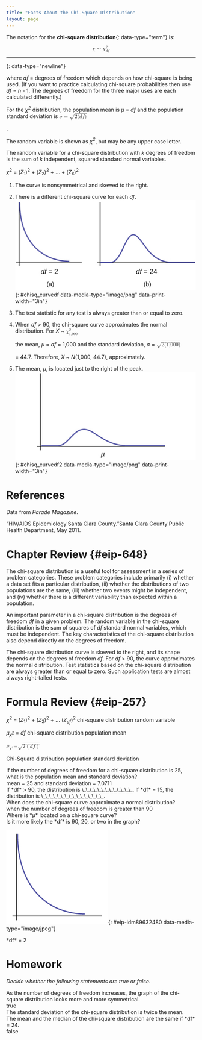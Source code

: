 ```yaml
---
title: "Facts About the Chi-Square Distribution"
layout: page
---
```



The notation for the **chi-square distribution**{: data-type="term"} is:

<div data-type="equation" id="eip-171">
<math xmlns="http://www.w3.org/1998/Math/MathML" display="block"> <mrow> <mi>χ</mi><mo>∼</mo><msubsup> <mi>χ</mi> <mrow> <mi>d</mi><mi>f</mi> </mrow> <mn>2</mn> </msubsup> </mrow> </math>
</div>

* * *
{: data-type="newline"}

where *df* = degrees of freedom which depends on how chi-square is being used. (If you want to practice calculating chi-square probabilities then use *df* = *n* - 1. The degrees of freedom for the three major uses are each calculated differently.)

For the *χ<sup>2</sup>* distribution, the population mean is *μ* = *df* and the population standard deviation is <math xmlns="http://www.w3.org/1998/Math/MathML"> <mrow> <mi>σ</mi><mo>=</mo><msqrt> <mrow> <mn>2</mn><mo stretchy="false">(</mo><mi>d</mi><mi>f</mi><mo stretchy="false">)</mo> </mrow> </msqrt> </mrow> </math>

.

The random variable is shown as *χ<sup>2</sup>*, but may be any upper case letter.

The random variable for a chi-square distribution with *k* degrees of freedom is the sum of *k* independent, squared standard normal variables.

*χ*<sup>2</sup> = (*Z*<sub>1</sub>)<sup>2</sup> + (*Z*<sub>2</sub>)<sup>2</sup> + ... + (*Z*<sub>k</sub>)<sup>2</sup>

1.  The curve is nonsymmetrical and skewed to the right.
2.  There is a different chi-square curve for each *df*. ![Part (a) shows a chi-square curve with 2 degrees of freedom. It is nonsymmetrical and slopes downward continually. Part (b) shows a chi-square curve with 24 df. This nonsymmetrical curve does have a peak and is skewed to the right. The graphs illustrate that different degrees of freedom produce different chi-square curves.](../resources/fig-ch11_03_01.jpg){: #chisq_curvedf data-media-type="image/png" data-print-width="3in"}


3.  The test statistic for any test is always greater than or equal to zero.
4.  When *df* &gt; 90, the chi-square curve approximates the normal distribution. For *X* ~
    <math xmlns="http://www.w3.org/1998/Math/MathML"> <mrow> <msubsup> <mi>χ</mi> <mrow> <mn>1,000</mn> </mrow> <mn>2</mn> </msubsup> </mrow> </math>
    
    the mean, *μ* = *df* = 1,000 and the standard deviation, *σ* =
    <math xmlns="http://www.w3.org/1998/Math/MathML"> <mrow> <msqrt> <mrow> <mn>2</mn><mo stretchy="false">(</mo><mn>1,000</mn><mo stretchy="false">)</mo> </mrow> </msqrt> </mrow> </math>
    
    = 44.7. Therefore, *X* ~ *N*(1,000, 44.7), approximately.
5.  The mean, *μ*, is located just to the right of the peak. ![This is a nonsymmetrical chi-square curve which is skewed to the right. The mean, m, is labeled on the horizontal axis and is located to the right of the curve\'s peak.](../resources/fig-ch11_03_02-02.jpg){: #chisq_curvedf2 data-media-type="image/png" data-print-width="3in"}



# References

Data from *Parade Magazine*.

“HIV/AIDS Epidemiology Santa Clara County.”Santa Clara County Public Health Department, May 2011.

# Chapter Review   {#eip-648}

The chi-square distribution is a useful tool for assessment in a series of problem categories. These problem categories include primarily (i) whether a data set fits a particular distribution, (ii) whether the distributions of two populations are the same, (iii) whether two events might be independent, and (iv) whether there is a different variability than expected within a population.

An important parameter in a chi-square distribution is the degrees of freedom *df* in a given problem. The random variable in the chi-square distribution is the sum of squares of *df* standard normal variables, which must be independent. The key characteristics of the chi-square distribution also depend directly on the degrees of freedom.

The chi-square distribution curve is skewed to the right, and its shape depends on the degrees of freedom *df*. For *df* &gt; 90, the curve approximates the normal distribution. Test statistics based on the chi-square distribution are always greater than or equal to zero. Such application tests are almost always right-tailed tests.

# Formula Review   {#eip-257}

*χ*<sup>2</sup> = (*Z*<sub>1</sub>)<sup>2</sup> + (*Z*<sub>2</sub>)<sup>2</sup> + … (*Z<sub>df</sub>*)<sup>2</sup> chi-square distribution random variable

*μ<sub>χ<sup>2</sup></sub>* = *df* chi-square distribution population mean

<math xmlns="http://www.w3.org/1998/Math/MathML"> <mrow> <msub> <mi>σ</mi> <mrow> <msup> <mi>χ</mi> <mn>2</mn> </msup> </mrow> </msub> <mtext>=</mtext><msqrt> <mrow> <mn>2</mn><mrow><mo>(</mo> <mrow> <mi>d</mi><mi>f</mi> </mrow> <mo>)</mo></mrow> </mrow> </msqrt> </mrow> </math>

 Chi-Square distribution population standard deviation

<section data-depth="1" id="eip-461" class="practice">
<div data-type="exercise" id="eip-600">
<div data-type="problem" id="eip-611" markdown="1">
If the number of degrees of freedom for a chi-square distribution is 25, what is the population mean and standard deviation?

</div>
<div data-type="solution" id="eip-85" markdown="1">
mean = 25 and standard deviation = 7.0711

</div>
</div>
<div data-type="exercise" id="eip-313">
<div data-type="problem" id="eip-552" markdown="1">
If *df* &gt; 90, the distribution is \_\_\_\_\_\_\_\_\_\_\_\_\_. If *df* = 15, the distribution is \_\_\_\_\_\_\_\_\_\_\_\_\_\_\_\_.

</div>
</div>
<div data-type="exercise" id="eip-836">
<div data-type="problem" id="eip-509" markdown="1">
When does the chi-square curve approximate a normal distribution?

</div>
<div data-type="solution" id="eip-878" markdown="1">
when the number of degrees of freedom is greater than 90

</div>
</div>
<div data-type="exercise" id="eip-957">
<div data-type="problem" id="eip-158" markdown="1">
Where is *μ* located on a chi-square curve?

</div>
</div>
<div data-type="exercise" id="eip-121">
<div data-type="problem" id="eip-112" markdown="1">
Is it more likely the *df* is 90, 20, or two in the graph?

![This is a nonsymmetrical  chi-square curve which slopes downward continually.](../resources/CNX_Stats_C11_M03_item001.jpg){: #eip-idm89632480 data-media-type="image/jpeg"}


</div>
<div data-type="solution" id="eip-300" markdown="1">
*df* = 2

</div>
</div>
</section>

# Homework

*Decide whether the following statements are true or false.*

<div data-type="exercise" id="element-612">
<div data-type="problem" id="id21088269" markdown="1">
As the number of degrees of freedom increases, the graph of the chi-square distribution looks more and more symmetrical.

</div>
<div data-type="solution" id="id21088289" markdown="1">
true

</div>
</div>

<div data-type="exercise" id="element-859">
<div data-type="problem" id="id21088318" markdown="1">
The standard deviation of the chi-square distribution is twice the mean.

</div>
</div>

<div data-type="exercise" id="element-389">
<div data-type="problem" id="id21088366" markdown="1">
The mean and the median of the chi-square distribution are the same if *df* = 24.

</div>
<div data-type="solution" id="id21088416" markdown="1">
false

</div>
</div>


